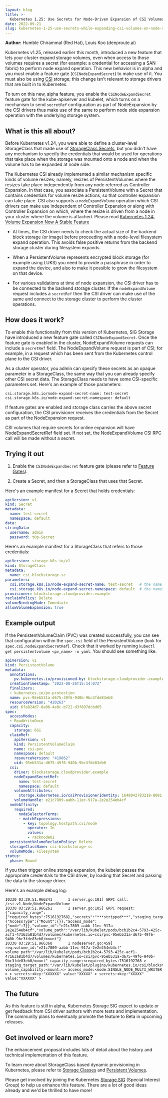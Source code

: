 ```yaml
---
layout: blog
title: >-
  Kubernetes 1.25: Use Secrets for Node-Driven Expansion of CSI Volumes
date: 2022-09-21
slug: kubernetes-1-25-use-secrets-while-expanding-csi-volumes-on-node-alpha
---
```


**Author:** Humble Chirammal (Red Hat), Louis Koo (deeproute.ai)

Kubernetes v1.25, released earlier this month, introduced a new feature
that lets your cluster expand storage volumes, even when access to those
volumes requires a secret (for example: a credential for accessing a SAN fabric)
to perform node expand operation. This new behavior is in alpha and you
must enable a feature gate (`CSINodeExpandSecret`) to make use of it.
You must also be using [CSI](https://kubernetes-csi.github.io/docs/)
storage; this change isn't relevant to storage drivers that are built in to Kubernetes.

To turn on this new, alpha feature, you enable the `CSINodeExpandSecret` feature
gate for the kube-apiserver and kubelet, which turns on a mechanism to send `secretRef`
configuration as part of NodeExpansion  by the CSI drivers thus make use of
the same to perform node side expansion operation with the underlying
storage system.

## What is this all about?

Before Kubernetes v1.24, you were able to define a cluster-level StorageClass
that made use of [StorageClass Secrets](https://kubernetes-csi.github.io/docs/secrets-and-credentials-storage-class.html),
but you didn't have any mechanism to specify the credentials that would be used for
operations that take place when the storage was mounted onto a node and when
the volume has to be expanded at node side.

The Kubernetes CSI already implemented a similar mechanism specific kinds of
volume resizes; namely, resizes of PersistentVolumes where the resizes take place
independently from any node referred as Controller Expansion. In that case, you
associate a PersistentVolume with a Secret that contains credentials for volume resize
actions, so that controller expansion can take place. CSI also supports a `nodeExpandVolume`
operation which CSI drivers can make use independent of Controller Expansion or along with
Controller Expansion on which, where the resize is driven from a node in your cluster where
the volume is attached. Please read [Kubernetes 1.24: Volume Expansion Now A Stable Feature](/blog/2022/05/05/volume-expansion-ga/)

- At times, the CSI driver needs to check the actual size of the backend block storage (or image)
  before proceeding with a node-level filesystem expand operation. This avoids false positive returns
  from the backend storage cluster during filesystem expands.

- When a PersistentVolume represents encrypted block storage (for example using LUKS)
  you need to provide a passphrase in order to expand the device, and also to make it possible
  to grow the filesystem on that device.

- For various validations at time of node expansion, the CSI driver has to be connected
  to the backend storage cluster. If the `nodeExpandVolume` request includes a `secretRef`
  then the CSI driver can make use of the same and connect to the storage cluster to
  perform the cluster operations.

## How does it work?

To enable this functionality from this version of Kubernetes, SIG Storage have introduced
a new feature gate called `CSINodeExpandSecret`. Once the feature gate is enabled
in the cluster, NodeExpandVolume requests can include a `secretRef` field. The NodeExpandVolume request
is part of CSI; for example, in a request which has been sent from the Kubernetes
control plane to the CSI driver.

As a cluster operator, you admin can specify these secrets as an opaque parameter in a StorageClass,
the same way that you can already specify other CSI secret data. The StorageClass needs to have some
CSI-specific parameters set. Here's an example of those parameters:

```
csi.storage.k8s.io/node-expand-secret-name: test-secret
csi.storage.k8s.io/node-expand-secret-namespace: default
```

If feature gates are enabled and storage class carries the above secret configuration,
the CSI provisioner receives the credentials from the Secret as part of the NodeExpansion request.

CSI volumes that require secrets for online expansion will have NodeExpandSecretRef
field set. If not set, the NodeExpandVolume CSI RPC call will be made without a secret.



## Trying it out

1. Enable the `CSINodeExpandSecret` feature gate (please refer to
   [Feature Gates](https://kubernetes.io/docs/reference/command-line-tools-reference/feature-gates/)).

1. Create a Secret, and then a StorageClass that uses that Secret.

Here's an example manifest for a Secret that holds credentials:

```yaml
apiVersion: v1
kind: Secret
metadata:
  name: test-secret
  namespace: default
data:
stringData:
  username: admin
  password: t0p-Secret
```

Here's an example manifest for a StorageClass that refers to those credentials:

```yaml
apiVersion: storage.k8s.io/v1
kind: StorageClass
metadata:
  name: csi-blockstorage-sc
parameters:
  csi.storage.k8s.io/node-expand-secret-name: test-secret   # the name of the Secret
  csi.storage.k8s.io/node-expand-secret-namespace: default  # the namespace that the Secret is in
provisioner: blockstorage.cloudprovider.example
reclaimPolicy: Delete
volumeBindingMode: Immediate
allowVolumeExpansion: true
```


## Example output

If the PersistentVolumeClaim (PVC) was created successfully, you can see that
configuration within the `spec.csi` field of the PersistentVolume (look for
`spec.csi.nodeExpandSecretRef`).
Check that it worked by running `kubectl get persistentvolume <pv_name> -o yaml`.
You should see something like.

```yaml
apiVersion: v1
kind: PersistentVolume
metadata:
  annotations:
    pv.kubernetes.io/provisioned-by: blockstorage.cloudprovider.example
  creationTimestamp: "2022-08-26T15:14:07Z"
  finalizers:
  - kubernetes.io/pv-protection
  name: pvc-95eb531a-d675-49f6-940b-9bc3fde83eb0
  resourceVersion: "420263"
  uid: 6fa824d7-8a06-4e0c-b722-d3f897dcbd65
spec:
  accessModes:
  - ReadWriteOnce
  capacity:
    storage: 6Gi
  claimRef:
    apiVersion: v1
    kind: PersistentVolumeClaim
    name: csi-pvc
    namespace: default
    resourceVersion: "419862"
    uid: 95eb531a-d675-49f6-940b-9bc3fde83eb0
  csi:
    driver: blockstorage.cloudprovider.example
    nodeExpandSecretRef:
      name: test-secret
      namespace: default
    volumeAttributes:
      storage.kubernetes.io/csiProvisionerIdentity: 1648042783218-8081-blockstorage.cloudprovider.example
    volumeHandle: e21c7809-aabb-11ec-917a-2e2e254eb4cf
  nodeAffinity:
    required:
      nodeSelectorTerms:
      - matchExpressions:
        - key: topology.hostpath.csi/node
          operator: In
          values:
          - racknode01
  persistentVolumeReclaimPolicy: Delete
  storageClassName: csi-blockstorage-sc
  volumeMode: Filesystem
status:
  phase: Bound
```

If you then trigger online storage expansion, the kubelet passes the appropriate credentials
to the CSI driver, by loading that Secret and passing the data to the storage driver.

Here's an example debug log:

```console
I0330 03:29:51.966241       1 server.go:101] GRPC call: /csi.v1.Node/NodeExpandVolume
I0330 03:29:51.966261       1 server.go:105] GRPC request: {"capacity_range":{"required_bytes":7516192768},"secrets":"***stripped***","staging_target_path":"/var/lib/kubelet/plugins/kubernetes.io/csi/blockstorage.cloudprovider.example/f7c62e6e08ce21e9b2a95c841df315ed4c25a15e91d8fcaf20e1c2305e5300ab/globalmount","volume_capability":{"AccessType":{"Mount":{}},"access_mode":{"mode":7}},"volume_id":"e21c7809-aabb-11ec-917a-2e2e254eb4cf","volume_path":"/var/lib/kubelet/pods/bcb1b2c4-5793-425c-acf1-47163a81b4d7/volumes/kubernetes.io~csi/pvc-95eb531a-d675-49f6-940b-9bc3fde83eb0/mount"}
I0330 03:29:51.966360       1 nodeserver.go:459] req:volume_id:"e21c7809-aabb-11ec-917a-2e2e254eb4cf" volume_path:"/var/lib/kubelet/pods/bcb1b2c4-5793-425c-acf1-47163a81b4d7/volumes/kubernetes.io~csi/pvc-95eb531a-d675-49f6-940b-9bc3fde83eb0/mount" capacity_range:<required_bytes:7516192768 > staging_target_path:"/var/lib/kubelet/plugins/kubernetes.io/csi/blockstorage.cloudprovider.example/f7c62e6e08ce21e9b2a95c841df315ed4c25a15e91d8fcaf20e1c2305e5300ab/globalmount" volume_capability:<mount:<> access_mode:<mode:SINGLE_NODE_MULTI_WRITER > > secrets:<key:"XXXXXX" value:"XXXXX" > secrets:<key:"XXXXX" value:"XXXXXX" >
```

## The future

As this feature is still in alpha, Kubernetes Storage SIG expect to update or get feedback from CSI driver
authors with more tests and implementation. The community plans to eventually
promote the feature to Beta in upcoming releases.

## Get involved or learn more?

The enhancement proposal includes lots of detail about the history and technical
implementation of this feature.

To learn more about StorageClass based dynamic provisioning in Kubernetes, please refer to
[Storage Classes](/docs/concepts/storage/storage-classes/) and
[Persistent Volumes](/docs/concepts/storage/persistent-volumes/).

Please get involved by joining the Kubernetes
[Storage SIG](https://github.com/kubernetes/community/blob/master/sig-storage/README.md)
(Special Interest Group) to help us enhance this feature.
There are a lot of good ideas already and we'd be thrilled to have more!
